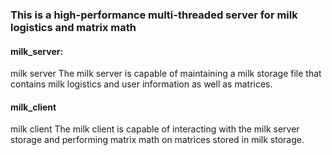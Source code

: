 ### This is a high-performance multi-threaded server for milk logistics and matrix math

#### milk_server:
milk server
The milk server is capable of maintaining a milk storage file that contains milk logistics and user information as well as matrices.

#### milk_client
milk client
The milk client is capable of interacting with the milk server storage and performing matrix math on matrices stored in milk storage.
